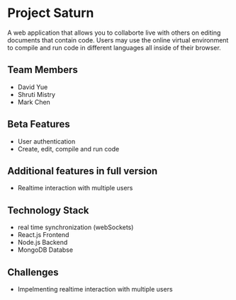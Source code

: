 # Project Saturn
A web application that allows you to collaborte live with others on editing documents that contain code. Users may use the online virtual environment to compile and run code in different languages all inside of their browser.   

## Team Members
- David Yue
- Shruti Mistry
- Mark Chen

## Beta Features
- User authentication
- Create, edit, compile and run code 

## Additional features in full version
- Realtime interaction with multiple users

## Technology Stack
- real time synchronization (webSockets)
- React.js Frontend
- Node.js Backend
- MongoDB Databse

## Challenges
- Impelmenting realtime interaction with multiple users
